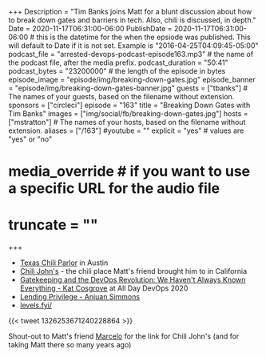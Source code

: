 +++
Description = "Tim Banks joins Matt for a blunt discussion about how to break down gates and barriers in tech. Also, chili is discussed, in depth."
Date = 2020-11-17T06:31:00-06:00
PublishDate = 2020-11-17T06:31:00-06:00 # this is the datetime for the when the epsiode was published. This will default to Date if it is not set. Example is "2016-04-25T04:09:45-05:00"
podcast_file = "arrested-devops-podcast-episode163.mp3" # the name of the podcast file, after the media prefix.
podcast_duration = "50:41"
podcast_bytes = "23200000" # the length of the episode in bytes
episode_image = "episode/img/breaking-down-gates.jpg"
episode_banner = "episode/img/breaking-down-gates-banner.jpg"
guests = ["tbanks"] # The names of your guests, based on the filename without extension.
sponsors = ["circleci"]
episode = "163"
title = "Breaking Down Gates with Tim Banks"
images = ["img/social/fb/breaking-down-gates.jpg"]
hosts = ["mstratton"] # The names of your hosts, based on the filename without extension.
aliases = ["/163"]
#youtube = ""
explicit = "yes" # values are "yes" or "no"
# media_override # if you want to use a specific URL for the audio file
# truncate = ""
+++

- [Texas Chili Parlor](https://www.yelp.com/biz/texas-chili-parlor-austin) in Austin
- [Chili John's](https://www.youtube.com/watch?v=GuVIoHUxCfk) - the chili place Matt's friend brought him to in California
- [Gatekeeping and the DevOps Revolution: We Haven't Always Known Everything - Kat Cosgrove](https://youtu.be/OKO4n0HThT8) at All Day DevOps 2020
- [Lending Privilege - Anjuan Simmons](https://anjuansimmons.com/talks/lending-privilege/)
- [levels.fyi/](https://www.levels.fyi/)

{{< tweet 1326253671240228864 >}}

Shout-out to Matt's friend [Marcelo](https://twitter.com/MTeson) for the link for Chili John's (and for taking Matt there so many years ago)
